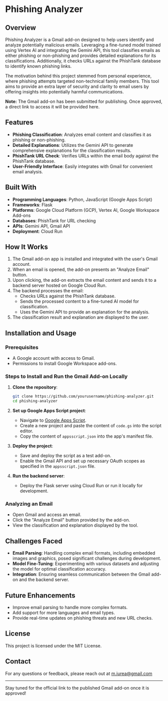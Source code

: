# Phishing Analyzer 

## Overview
Phishing Analyzer is a Gmail add-on designed to help users identify and analyze potentially malicious emails. Leveraging a fine-tuned model trained using Vertex AI and integrating the Gemini API, this tool classifies emails as either phishing or non-phishing and provides detailed explanations for its classifications. Additionally, it checks URLs against the PhishTank database to identify known phishing links. 

The motivation behind this project stemmed from personal experience, where phishing attempts targeted non-technical family members. This tool aims to provide an extra layer of security and clarity to email users by offering insights into potentially harmful communications.

**Note:** The Gmail add-on has been submitted for publishing. Once approved, a direct link to access it will be provided here.

## Features
- **Phishing Classification**: Analyzes email content and classifies it as phishing or non-phishing.
- **Detailed Explanations**: Utilizes the Gemini API to generate comprehensive explanations for the classification results.
- **PhishTank URL Check**: Verifies URLs within the email body against the PhishTank database.
- **User-Friendly Interface**: Easily integrates with Gmail for convenient email analysis.

## Built With
- **Programming Languages**: Python, JavaScript (Google Apps Script)
- **Frameworks**: Flask
- **Platforms**: Google Cloud Platform (GCP), Vertex AI, Google Workspace Add-ons
- **Databases**: PhishTank for URL checking
- **APIs**: Gemini API, Gmail API
- **Deployment**: Cloud Run

## How It Works
1. The Gmail add-on app is installed and integrated with the user's Gmail account.
2. When an email is opened, the add-on presents an "Analyze Email" button.
3. Upon clicking, the add-on extracts the email content and sends it to a backend server hosted on Google Cloud Run.
4. The backend processes the email:
   - Checks URLs against the PhishTank database.
   - Sends the processed content to a fine-tuned AI model for classification.
   - Uses the Gemini API to provide an explanation for the analysis.
5. The classification result and explanation are displayed to the user.

## Installation and Usage
### Prerequisites
- A Google account with access to Gmail.
- Permissions to install Google Workspace add-ons.

### Steps to Install and Run the Gmail Add-on Locally
1. **Clone the repository**:
   ```bash
   git clone https://github.com/yourusername/phishing-analyzer.git
   cd phishing-analyzer
   ```
2. **Set up Google Apps Script project**:
   - Navigate to [Google Apps Script](https://script.google.com/).
   - Create a new project and paste the content of `code.gs` into the script editor.
   - Copy the content of `appsscript.json` into the app's manifest file.

3. **Deploy the project**:
   - Save and deploy the script as a test add-on.
   - Enable the Gmail API and set up necessary OAuth scopes as specified in the `appsscript.json` file.

4. **Run the backend server**:
   - Deploy the Flask server using Cloud Run or run it locally for development.

### Analyzing an Email
- Open Gmail and access an email.
- Click the "Analyze Email" button provided by the add-on.
- View the classification and explanation displayed by the tool.

## Challenges Faced
- **Email Parsing**: Handling complex email formats, including embedded images and graphics, posed significant challenges during development.
- **Model Fine-Tuning**: Experimenting with various datasets and adjusting the model for optimal classification accuracy.
- **Integration**: Ensuring seamless communication between the Gmail add-on and the backend server.

## Future Enhancements
- Improve email parsing to handle more complex formats.
- Add support for more languages and email types.
- Provide real-time updates on phishing threats and new URL checks.

## License
This project is licensed under the MIT License.

## Contact
For any questions or feedback, please reach out at m.iurea@gmail.com

---
Stay tuned for the official link to the published Gmail add-on once it is approved!

